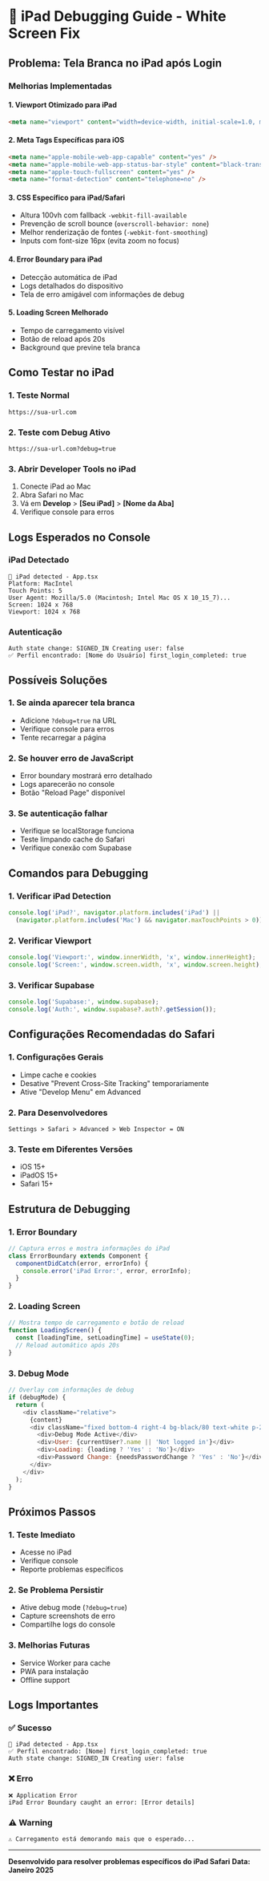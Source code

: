 # 🍎 iPad Debugging Guide - White Screen Fix

## Problema: Tela Branca no iPad após Login

### Melhorias Implementadas

#### 1. **Viewport Otimizado para iPad**
```html
<meta name="viewport" content="width=device-width, initial-scale=1.0, maximum-scale=1.0, user-scalable=no, viewport-fit=cover" />
```

#### 2. **Meta Tags Específicas para iOS**
```html
<meta name="apple-mobile-web-app-capable" content="yes" />
<meta name="apple-mobile-web-app-status-bar-style" content="black-translucent" />
<meta name="apple-touch-fullscreen" content="yes" />
<meta name="format-detection" content="telephone=no" />
```

#### 3. **CSS Específico para iPad/Safari**
- Altura 100vh com fallback `-webkit-fill-available`
- Prevenção de scroll bounce (`overscroll-behavior: none`)
- Melhor renderização de fontes (`-webkit-font-smoothing`)
- Inputs com font-size 16px (evita zoom no focus)

#### 4. **Error Boundary para iPad**
- Detecção automática de iPad
- Logs detalhados do dispositivo
- Tela de erro amigável com informações de debug

#### 5. **Loading Screen Melhorado**
- Tempo de carregamento visível
- Botão de reload após 20s
- Background que previne tela branca

## Como Testar no iPad

### 1. **Teste Normal**
```
https://sua-url.com
```

### 2. **Teste com Debug Ativo**
```
https://sua-url.com?debug=true
```

### 3. **Abrir Developer Tools no iPad**
1. Conecte iPad ao Mac
2. Abra Safari no Mac
3. Vá em **Develop** > **[Seu iPad]** > **[Nome da Aba]**
4. Verifique console para erros

## Logs Esperados no Console

### iPad Detectado
```
🍎 iPad detected - App.tsx
Platform: MacIntel
Touch Points: 5
User Agent: Mozilla/5.0 (Macintosh; Intel Mac OS X 10_15_7)...
Screen: 1024 x 768
Viewport: 1024 x 768
```

### Autenticação
```
Auth state change: SIGNED_IN Creating user: false
✅ Perfil encontrado: [Nome do Usuário] first_login_completed: true
```

## Possíveis Soluções

### 1. **Se ainda aparecer tela branca**
- Adicione `?debug=true` na URL
- Verifique console para erros
- Tente recarregar a página

### 2. **Se houver erro de JavaScript**
- Error boundary mostrará erro detalhado
- Logs aparecerão no console
- Botão "Reload Page" disponível

### 3. **Se autenticação falhar**
- Verifique se localStorage funciona
- Teste limpando cache do Safari
- Verifique conexão com Supabase

## Comandos para Debugging

### 1. **Verificar iPad Detection**
```javascript
console.log('iPad?', navigator.platform.includes('iPad') || 
  (navigator.platform.includes('Mac') && navigator.maxTouchPoints > 0));
```

### 2. **Verificar Viewport**
```javascript
console.log('Viewport:', window.innerWidth, 'x', window.innerHeight);
console.log('Screen:', window.screen.width, 'x', window.screen.height);
```

### 3. **Verificar Supabase**
```javascript
console.log('Supabase:', window.supabase);
console.log('Auth:', window.supabase?.auth?.getSession());
```

## Configurações Recomendadas do Safari

### 1. **Configurações Gerais**
- Limpe cache e cookies
- Desative "Prevent Cross-Site Tracking" temporariamente
- Ative "Develop Menu" em Advanced

### 2. **Para Desenvolvedores**
```
Settings > Safari > Advanced > Web Inspector = ON
```

### 3. **Teste em Diferentes Versões**
- iOS 15+
- iPadOS 15+
- Safari 15+

## Estrutura de Debugging

### 1. **Error Boundary**
```javascript
// Captura erros e mostra informações do iPad
class ErrorBoundary extends Component {
  componentDidCatch(error, errorInfo) {
    console.error('iPad Error:', error, errorInfo);
  }
}
```

### 2. **Loading Screen**
```javascript
// Mostra tempo de carregamento e botão de reload
function LoadingScreen() {
  const [loadingTime, setLoadingTime] = useState(0);
  // Reload automático após 20s
}
```

### 3. **Debug Mode**
```javascript
// Overlay com informações de debug
if (debugMode) {
  return (
    <div className="relative">
      {content}
      <div className="fixed bottom-4 right-4 bg-black/80 text-white p-2 rounded text-xs z-50">
        <div>Debug Mode Active</div>
        <div>User: {currentUser?.name || 'Not logged in'}</div>
        <div>Loading: {loading ? 'Yes' : 'No'}</div>
        <div>Password Change: {needsPasswordChange ? 'Yes' : 'No'}</div>
      </div>
    </div>
  );
}
```

## Próximos Passos

### 1. **Teste Imediato**
- Acesse no iPad
- Verifique console
- Reporte problemas específicos

### 2. **Se Problema Persistir**
- Ative debug mode (`?debug=true`)
- Capture screenshots de erro
- Compartilhe logs do console

### 3. **Melhorias Futuras**
- Service Worker para cache
- PWA para instalação
- Offline support

## Logs Importantes

### ✅ Sucesso
```
🍎 iPad detected - App.tsx
✅ Perfil encontrado: [Nome] first_login_completed: true
Auth state change: SIGNED_IN Creating user: false
```

### ❌ Erro
```
❌ Application Error
iPad Error Boundary caught an error: [Error details]
```

### ⚠️ Warning
```
⚠️ Carregamento está demorando mais que o esperado...
```

---

**Desenvolvido para resolver problemas específicos do iPad Safari**
**Data: Janeiro 2025** 